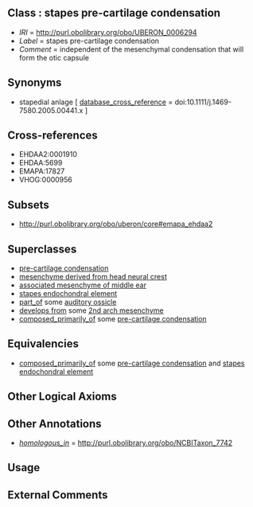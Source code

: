 
## Class : stapes pre-cartilage condensation

 * *IRI* = http://purl.obolibrary.org/obo/UBERON_0006294
 * *Label* = stapes pre-cartilage condensation
 * *Comment* = independent of the mesenchymal condensation that will form the otic capsule

## Synonyms

 * stapedial anlage [ [database_cross_reference](../../ef/oboInOwl#hasDbXref.md) = doi:10.1111/j.1469-7580.2005.00441.x ]

## Cross-references

 * EHDAA2:0001910
 * EHDAA:5699
 * EMAPA:17827
 * VHOG:0000956

## Subsets

 * http://purl.obolibrary.org/obo/uberon/core#emapa_ehdaa2

## Superclasses

 * [pre-cartilage condensation](../../UBERON/66/UBERON_0005866.md)
 * [mesenchyme derived from head neural crest](../../UBERON/13/UBERON_0007213.md)
 * [associated mesenchyme of middle ear](../../UBERON/06/UBERON_0009506.md)
 * [stapes endochondral element](../../UBERON/16/UBERON_0015016.md)
 * [part_of](../../BFO/50/BFO_0000050.md) some [auditory ossicle](../../UBERON/86/UBERON_0001686.md)
 * [develops from](../../RO/02/RO_0002202.md) some [2nd arch mesenchyme](../../UBERON/89/UBERON_0005689.md)
 * [composed_primarily_of](../../UBREL/02/UBREL_0000002.md) some [pre-cartilage condensation](../../UBERON/66/UBERON_0005866.md)

## Equivalencies

 * [composed_primarily_of](../../UBREL/02/UBREL_0000002.md) some [pre-cartilage condensation](../../UBERON/66/UBERON_0005866.md) and [stapes endochondral element](../../UBERON/16/UBERON_0015016.md)

## Other Logical Axioms


## Other Annotations

 * *[homologous_in](../../core#homologous/in/core#homologous_in.md)* = http://purl.obolibrary.org/obo/NCBITaxon_7742

## Usage


## External Comments

